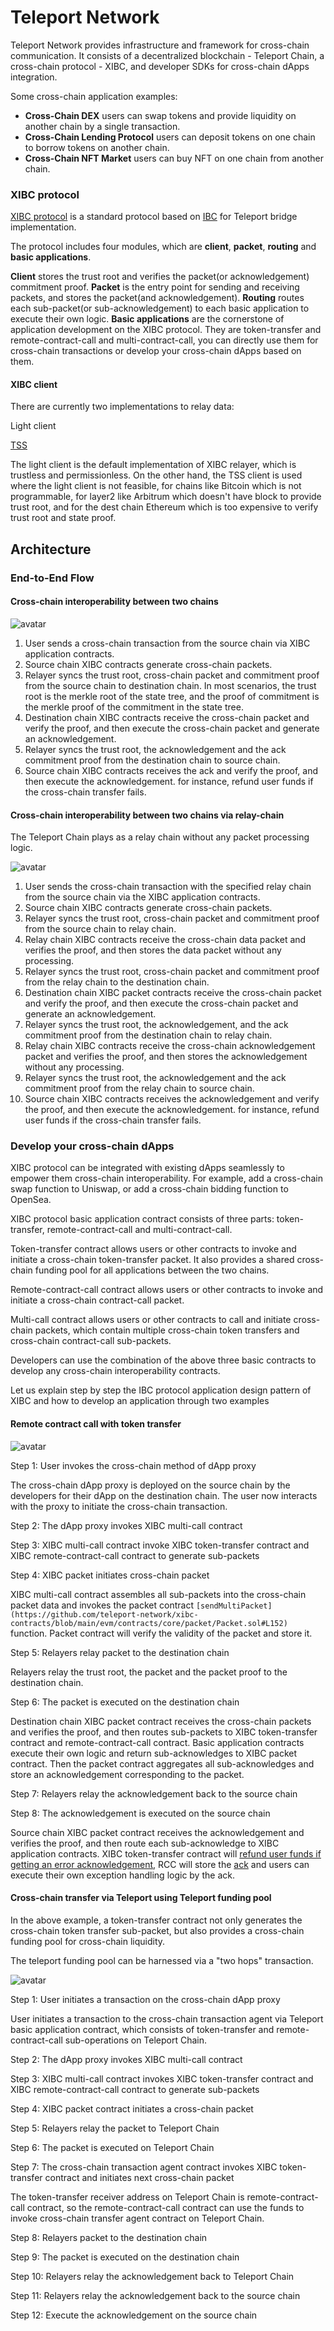# Teleport Network

Teleport Network provides infrastructure and framework for cross-chain communication. It consists of a decentralized blockchain - Teleport Chain, a cross-chain protocol - XIBC, and developer SDKs for cross-chain dApps integration.

Some cross-chain application examples:

* **Cross-Chain DEX** users can swap tokens and provide liquidity on another chain by a single transaction.
* **Cross-Chain Lending Protocol** users can deposit tokens on one chain to borrow tokens on another chain.
* **Cross-Chain NFT Market** users can buy NFT on one chain from another chain.

### XIBC protocol

[XIBC protocol](../modules/XIBC/README.md) is a standard protocol based on [IBC](https://ibcprotocol.org/) for Teleport bridge implementation.

The protocol includes four modules, which are **client**, **packet**, **routing** and **basic applications**.

**Client** stores the trust root and verifies the packet(or acknowledgement) commitment proof.
**Packet** is the entry point for sending and receiving packets, and stores the packet(and acknowledgement).
**Routing** routes each sub-packet(or sub-acknowledgement) to each basic application to execute their own logic.
**Basic applications** are the cornerstone of application development on the XIBC protocol. They are token-transfer and remote-contract-call and multi-contract-call, you can directly use them for cross-chain transactions or develop your cross-chain dApps based on them.

#### XIBC client
There are currently two 
implementations to relay data: 

Light client

[TSS](https://github.com/teleport-network/documents/blob/main/modules/XIBC/tss.md)

The light client is the default implementation of XIBC relayer, which is trustless and permissionless. On the other hand, the TSS client is used where the light client is not feasible, for chains like Bitcoin which is not programmable, for layer2 like Arbitrum which doesn't have block to provide trust root, and for the dest chain Ethereum which is too expensive to verify trust root and state proof.

## Architecture

### End-to-End Flow

#### Cross-chain interoperability between two chains

![avatar](./cross-chain.svg)

1. User sends a cross-chain transaction from the source chain via XIBC application contracts.
2. Source chain XIBC contracts generate cross-chain packets.
3. Relayer syncs the trust root, cross-chain packet and commitment proof from the source chain to destination chain. In most scenarios, the trust root is the merkle root of the state tree, and the proof of commitment is the merkle proof of the commitment in the state tree.
4. Destination chain XIBC contracts receive the cross-chain packet and verify the proof, and then execute the cross-chain packet and generate an acknowledgement.
5. Relayer syncs the trust root, the acknowledgement and the ack commitment proof from the destination chain to source chain.
6. Source chain XIBC contracts receives the ack and verify the proof, and then execute the acknowledgement. for instance, refund user funds if the cross-chain transfer fails.


#### Cross-chain interoperability between two chains via relay-chain

The Teleport Chain plays as a relay chain without any packet processing logic.

![avatar](./cross-chain-with-relay.svg)

1. User sends the cross-chain transaction with the specified relay chain from the source chain via the XIBC application contracts.
2. Source chain XIBC contracts generate cross-chain packets.
3. Relayer syncs the trust root, cross-chain packet and commitment proof from the source chain to relay chain.
4. Relay chain XIBC contracts receive the cross-chain data packet and verifies the proof, and then stores the data packet without any processing.
5. Relayer syncs the trust root, cross-chain packet and commitment proof from the relay chain to the destination chain.
6. Destination chain XIBC packet contracts receive the cross-chain packet and verify the proof, and then execute the cross-chain packet and generate an acknowledgement.
7. Relayer syncs the trust root, the acknowledgement, and the ack commitment proof from the destination chain to relay chain.
8. Relay chain XIBC contracts receive the cross-chain acknowledgement packet and verifies the proof, and then stores the acknowledgement without any processing.
9. Relayer syncs the trust root, the acknowledgement and the ack commitment proof from the relay chain to source chain.
10. Source chain XIBC contracts receives the acknowledgement and verify the proof, and then execute the acknowledgement. for instance, refund user funds if the cross-chain transfer fails.

### Develop your cross-chain dApps

XIBC protocol can be integrated with existing dApps seamlessly to empower them cross-chain interoperability. For example, add a cross-chain swap function to Uniswap, or add a cross-chain bidding function to OpenSea.

XIBC protocol basic application contract consists of three parts: token-transfer, remote-contract-call and multi-contract-call.

Token-transfer contract allows users or other contracts to invoke and initiate a cross-chain token-transfer packet. It also provides a shared cross-chain funding pool for all applications between the two chains.

Remote-contract-call contract allows users or other contracts to invoke and initiate a cross-chain contract-call packet.

Multi-call contract allows users or other contracts to call and initiate cross-chain packets, which contain multiple cross-chain token transfers and cross-chain contract-call sub-packets.

Developers can use the combination of the above three basic contracts to develop any cross-chain interoperability contracts.

Let us explain step by step the IBC protocol application design pattern of XIBC and how to develop an application through two examples

#### Remote contract call with token transfer

![avatar](./rcc-with-transfer.svg)

Step 1: User invokes the cross-chain method of dApp proxy

The cross-chain dApp proxy is deployed on the source chain by the developers for their dApp on the destination chain. The user now interacts with the proxy to initiate the cross-chain transaction. 

Step 2: The dApp proxy invokes XIBC multi-call contract

Step 3: XIBC multi-call contract invoke XIBC token-transfer contract and XIBC remote-contract-call contract to generate sub-packets

Step 4: XIBC packet initiates cross-chain packet

XIBC multi-call contract assembles all sub-packets into the cross-chain packet data and invokes the packet contract `[sendMultiPacket](https://github.com/teleport-network/xibc-contracts/blob/main/evm/contracts/core/packet/Packet.sol#L152)` function. Packet contract will verify the validity of the packet and store it.

Step 5: Relayers relay packet to the destination chain

Relayers relay the trust root, the packet and the packet proof to the destination chain.

Step 6: The packet is executed on the destination chain

Destination chain XIBC packet contract receives the cross-chain packets and verifies the proof, and then routes sub-packets to XIBC token-transfer contract and remote-contract-call contract. Basic application contracts execute their own logic and return sub-acknowledges to XIBC packet contract. Then the packet contract aggregates all sub-acknowledges and store an acknowledgement corresponding to the packet.

Step 7: Relayers relay the acknowledgement back to the source chain

Step 8: The acknowledgement is executed on the source chain

Source chain XIBC packet contract receives the acknowledgement and verifies the proof, and then route each sub-acknowledge to XIBC application contracts. 
XIBC token-transfer contract will [refund user funds if getting an error acknowledgement](https://github.com/teleport-network/xibc-contracts/blob/main/evm/contracts/apps/transfer/Transfer.sol#L434), RCC will store the [ack](https://github.com/teleport-network/xibc-contracts/blob/main/evm/contracts/apps/rcc/RCC.sol#L156) and users can execute their own exception handling logic by the ack.

#### Cross-chain transfer via Teleport using Teleport funding pool

In the above example, a token-transfer contract not only generates the cross-chain token transfer sub-packet, but also provides a cross-chain funding pool for cross-chain liquidity.

The teleport funding pool can be harnessed via a "two hops" transaction.

![avatar](./2hop-transfer.svg)

Step 1: User initiates a transaction on the cross-chain dApp proxy

User initiates a transaction to the cross-chain transaction agent via Teleport basic application contract, 
which consists of token-transfer and remote-contract-call sub-operations on Teleport Chain.

Step 2: The dApp proxy invokes XIBC multi-call contract

Step 3: XIBC multi-call contract invokes XIBC token-transfer contract and XIBC remote-contract-call contract to generate sub-packets

Step 4: XIBC packet contract initiates a cross-chain packet

Step 5: Relayers relay the packet to Teleport Chain

Step 6: The packet is executed on Teleport Chain

Step 7: The cross-chain transaction agent contract invokes XIBC token-transfer contract and initiates next cross-chain packet

The token-transfer receiver address on Teleport Chain is remote-contract-call contract, so the remote-contract-call contract can use the funds to invoke cross-chain transfer agent contract on Teleport Chain.

Step 8: Relayers packet to the destination chain

Step 9: The packet is executed on the destination chain

Step 10: Relayers relay the acknowledgement back to Teleport Chain

Step 11: Relayers relay the acknowledgement back to the source chain

Step 12: Execute the acknowledgement on the source chain

